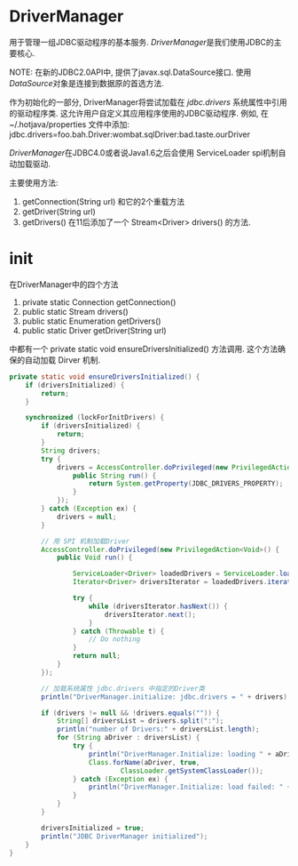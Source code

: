 # DriverManager

用于管理一组JDBC驱动程序的基本服务.
*DriverManager*是我们使用JDBC的主要核心.

NOTE: 在新的JDBC2.0API中, 提供了javax.sql.DataSource接口.
使用*DataSource*对象是连接到数据原的首选方法.

作为初始化的一部分, DriverManager将尝试加载在 *jdbc.drivers* 系统属性中引用的驱动程序类.
这允许用户自定义其应用程序使用的JDBC驱动程序.
例如, 在 ~/.hotjava/properties 文件中添加:
jdbc.drivers=foo.bah.Driver:wombat.sqlDriver:bad.taste.ourDriver

*DriverManager*在JDBC4.0或者说Java1.6之后会使用 ServiceLoader spi机制自动加载驱动.

主要使用方法:

1. getConnection(String url) 和它的2个重载方法
2. getDriver(String url)
3. getDrivers() 在11后添加了一个 Stream\<Driver> drivers() 的方法.

# init

在DriverManager中的四个方法

1. private static Connection getConnection()
2. public static Stream<Driver> drivers()
2. public static Enumeration<Driver> getDrivers()
3. public static Driver getDriver(String url)

中都有一个 private static void ensureDriversInitialized() 方法调用.
这个方法确保的自动加载 Dirver 机制.

```java
private static void ensureDriversInitialized() {
    if (driversInitialized) {
        return;
    }

    synchronized (lockForInitDrivers) {
        if (driversInitialized) {
            return;
        }
        String drivers;
        try {
            drivers = AccessController.doPrivileged(new PrivilegedAction<String>() {
                public String run() {
                    return System.getProperty(JDBC_DRIVERS_PROPERTY);
                }
            });
        } catch (Exception ex) {
            drivers = null;
        }

        // 用 SPI 机制加载Driver
        AccessController.doPrivileged(new PrivilegedAction<Void>() {
            public Void run() {

                ServiceLoader<Driver> loadedDrivers = ServiceLoader.load(Driver.class);
                Iterator<Driver> driversIterator = loadedDrivers.iterator();

                try {
                    while (driversIterator.hasNext()) {
                        driversIterator.next();
                    }
                } catch (Throwable t) {
                    // Do nothing
                }
                return null;
            }
        });

        // 加载系统属性 jdbc.drivers 中指定的Driver类
        println("DriverManager.initialize: jdbc.drivers = " + drivers);

        if (drivers != null && !drivers.equals("")) {
            String[] driversList = drivers.split(":");
            println("number of Drivers:" + driversList.length);
            for (String aDriver : driversList) {
                try {
                    println("DriverManager.Initialize: loading " + aDriver);
                    Class.forName(aDriver, true,
                            ClassLoader.getSystemClassLoader());
                } catch (Exception ex) {
                    println("DriverManager.Initialize: load failed: " + ex);
                }
            }
        }

        driversInitialized = true;
        println("JDBC DriverManager initialized");
    }
}
```
